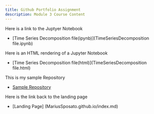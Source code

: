 ```yaml
---
title: Github Portfolio Assignment
description: Module 3 Course Content 
---
```




Here is a link to the Juptyer Notebook 

- [Time Series Decomposition file(ipynb)](TimeSeriesDecomposition file.ipynb)

Here is an HTML rendering of a Jupyter Notebook 
- [Time Series Decomposition file(html)](TimeSeriesDecomposition file.html)

This is my sample Repository 

- [Sample Repository](https://github.com/MariusSposato/Sample-/tree/main)


Here is the link back to the landing page 

- [Landing Page] (MariusSposato.github.io/index.md)
